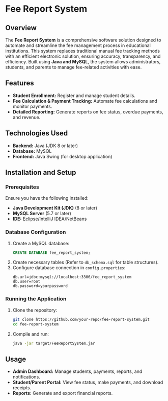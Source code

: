 # Fee Report System

## Overview
The **Fee Report System** is a comprehensive software solution designed to automate and streamline the fee management process in educational institutions. This system replaces traditional manual fee tracking methods with an efficient electronic solution, ensuring accuracy, transparency, and efficiency. Built using **Java and MySQL**, the system allows administrators, students, and parents to manage fee-related activities with ease.

## Features
- **Student Enrollment:** Register and manage student details.
- **Fee Calculation & Payment Tracking:** Automate fee calculations and monitor payments.
- **Detailed Reporting:** Generate reports on fee status, overdue payments, and revenue.

## Technologies Used
- **Backend:** Java (JDK 8 or later)
- **Database:** MySQL
- **Frontend:** Java Swing (for desktop application)

## Installation and Setup
### Prerequisites
Ensure you have the following installed:
- **Java Development Kit (JDK)** (8 or later)
- **MySQL Server** (5.7 or later)
- **IDE:** Eclipse/IntelliJ IDEA/NetBeans

### Database Configuration
1. Create a MySQL database:
   ```sql
   CREATE DATABASE fee_report_system;
   ```
2. Create necessary tables (Refer to `db_schema.sql` for table structures).
3. Configure database connection in `config.properties`:
   ```properties
   db.url=jdbc:mysql://localhost:3306/fee_report_system
   db.user=root
   db.password=yourpassword
   ```

### Running the Application
1. Clone the repository:
   ```sh
   git clone https://github.com/your-repo/fee-report-system.git
   cd fee-report-system
   ```
2. Compile and run:
   ```sh
   java -jar target/FeeReportSystem.jar
   ```

## Usage
- **Admin Dashboard:** Manage students, payments, reports, and notifications.
- **Student/Parent Portal:** View fee status, make payments, and download receipts.
- **Reports:** Generate and export financial reports.





